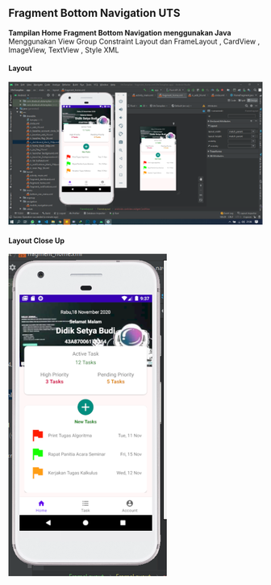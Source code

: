 
## Fragment Bottom Navigation UTS 

**Tampilan Home Fragment Bottom Navigation menggunakan Java**
Menggunakan View Group Constraint Layout dan FrameLayout , CardView , ImageView, TextView , Style XML

#### Layout 
![Screenshot](https://github.com/disebud/FragmentTampilan/blob/master/screnshoot/UTS_DIDIK%20SETYA%20BUDI_43A87006170264.PNG?raw=true)

#### Layout Close Up
![Screenshot](https://github.com/disebud/FragmentTampilan/blob/master/screnshoot/UTS_DIDIK%20SETYA%20BUDI_43A87006170264_CLOSE_UP.PNG?raw=true)




